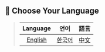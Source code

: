 ## 💬 Choose Your Language
> | Language | 언어 | 語言 |
> |:--:|:--:|:--:|
> |[English](#)|[한국어](#)|[中文](#)|

